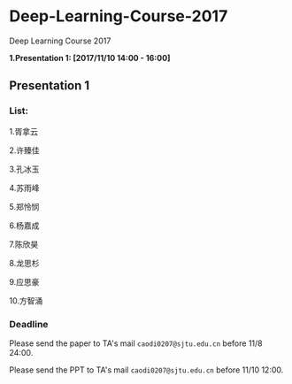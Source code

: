 # Deep-Learning-Course-2017
Deep Learning Course 2017

**1.Presentation 1: [2017/11/10 14:00 - 16:00]**

## Presentation 1
### List:

1.胥拿云

2.许臻佳

3.孔冰玉

4.苏雨峰

5.郑怜悯

6.杨嘉成

7.陈欣昊

8.龙思杉

9.应思豪

10.方智涌

### Deadline
Please send the paper to TA's mail `caodi0207@sjtu.edu.cn` before 11/8 24:00.

Please send the PPT to TA's mail `caodi0207@sjtu.edu.cn` before 11/10 12:00.
